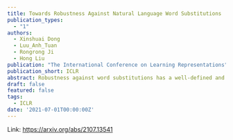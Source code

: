 ```yaml
---
title: Towards Robustness Against Natural Language Word Substitutions
publication_types:
  - "1"
authors:
  - Xinshuai Dong
  - Luu_Anh_Tuan
  - Rongrong Ji
  - Hong Liu
publication: "The International Conference on Learning Representations"
publication_short: ICLR
abstract: Robustness against word substitutions has a well-defined and widely acceptable form, i.e., using semantically similar words as substitutions, and thus it is considered as a fundamental stepping-stone towards broader robustness in natural language processing. Previous defense methods capture word substitutions in vector space by using either l2-ball or hyper-rectangle, which results in perturbation sets that are not inclusive enough or unnecessarily large, and thus impedes mimicry of worst cases for robust training. In this paper, we introduce a novel \textit{Adversarial Sparse Convex Combination} (ASCC) method. We model the word substitution attack space as a convex hull and leverages a regularization term to enforce perturbation towards an actual substitution, thus aligning our modeling better with the discrete textual space. Based on the ASCC method, we further propose ASCC-defense, which leverages ASCC to generate worst-case perturbations and incorporates adversarial training towards robustness. Experiments show that ASCC-defense outperforms the current state-of-the-arts in terms of robustness on two prevailing NLP tasks, \emph{i.e.}, sentiment analysis and natural language inference, concerning several attacks across multiple model architectures. Besides, we also envision a new class of defense towards robustness in NLP, where our robustly trained word vectors can be plugged into a normally trained model and enforce its robustness without applying any other defense techniques.
draft: false
featured: false
tags:
  - ICLR
date: '2021-07-01T00:00:00Z'
---
```

Link: https://arxiv.org/abs/2107.13541